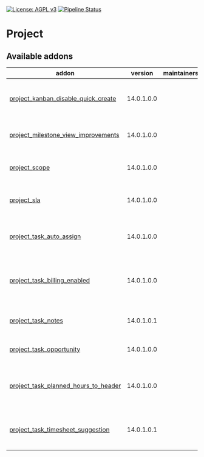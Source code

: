 [![License: AGPL v3](https://img.shields.io/badge/License-AGPL%20v3-blue.svg)](https://www.gnu.org/licenses/agpl-3.0)
[![Pipeline Status](https://gitlab.com/tawasta/odoo/project/badges/14.0-dev/pipeline.svg)](https://gitlab.com/tawasta/odoo/project/-/pipelines/)

Project
=======

[//]: # (addons)

Available addons
----------------
addon | version | maintainers | summary
--- | --- | --- | ---
[project_kanban_disable_quick_create](project_kanban_disable_quick_create/) | 14.0.1.0.0 |  | Disable quick create from task kanban
[project_milestone_view_improvements](project_milestone_view_improvements/) | 14.0.1.0.0 |  | Improved project milestone views
[project_scope](project_scope/) | 14.0.1.0.0 |  | Define scopes for project tasks
[project_sla](project_sla/) | 14.0.1.0.0 |  | Define SLA levels for project tasks
[project_task_auto_assign](project_task_auto_assign/) | 14.0.1.0.0 |  | Assign unassigned task when stage is changed
[project_task_billing_enabled](project_task_billing_enabled/) | 14.0.1.0.0 |  | Billing enabled boolean field for project task
[project_task_notes](project_task_notes/) | 14.0.1.0.1 |  | Add Task Notes to project task
[project_task_opportunity](project_task_opportunity/) | 14.0.1.0.0 |  | Create an opportunity from a task
[project_task_planned_hours_to_header](project_task_planned_hours_to_header/) | 14.0.1.0.0 |  | Move planned hours to project task header
[project_task_timesheet_suggestion](project_task_timesheet_suggestion/) | 14.0.1.0.1 |  | Suggest a timesheet description based on the task

[//]: # (end addons)
